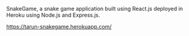 SnakeGame, a snake game application built using React.js deployed in Heroku using Node.js and Express.js.

https://tarun-snakegame.herokuapp.com/
